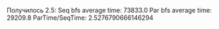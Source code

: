 Получилось 2.5:
Seq bfs average time: 73833.0
Par bfs average time: 29209.8
ParTime/SeqTime: 2.5276790666146294